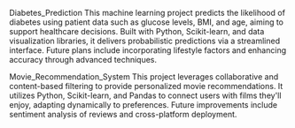 Diabetes_Prediction
This machine learning project predicts the likelihood of diabetes using patient data such as glucose levels, BMI, and age, aiming to support healthcare decisions. Built with Python, Scikit-learn, and data visualization libraries, it delivers probabilistic predictions via a streamlined interface. Future plans include incorporating lifestyle factors and enhancing accuracy through advanced techniques.

Movie_Recommendation_System
This project leverages collaborative and content-based filtering to provide personalized movie recommendations. It utilizes Python, Scikit-learn, and Pandas to connect users with films they'll enjoy, adapting dynamically to preferences. Future improvements include sentiment analysis of reviews and cross-platform deployment.
